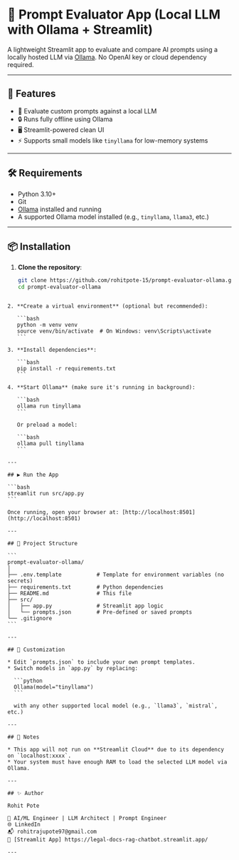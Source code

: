 # 🧠 Prompt Evaluator App (Local LLM with Ollama + Streamlit)

A lightweight Streamlit app to evaluate and compare AI prompts using a locally hosted LLM via [Ollama](https://ollama.com/). No OpenAI key or cloud dependency required.

---

## 🚀 Features

- 🧪 Evaluate custom prompts against a local LLM
- 🔒 Runs fully offline using Ollama
- 🖥️ Streamlit-powered clean UI
- ⚡ Supports small models like `tinyllama` for low-memory systems

---

## 🛠️ Requirements

- Python 3.10+
- Git
- [Ollama](https://ollama.com/download) installed and running
- A supported Ollama model installed (e.g., `tinyllama`, `llama3`, etc.)

---

## 📦 Installation

1. **Clone the repository**:

   ```bash
   git clone https://github.com/rohitpote-15/prompt-evaluator-ollama.git
   cd prompt-evaluator-ollama
````

2. **Create a virtual environment** (optional but recommended):

   ```bash
   python -m venv venv
   source venv/bin/activate  # On Windows: venv\Scripts\activate
   ```

3. **Install dependencies**:

   ```bash
   pip install -r requirements.txt
   ```

4. **Start Ollama** (make sure it's running in background):

   ```bash
   ollama run tinyllama
   ```

   Or preload a model:

   ```bash
   ollama pull tinyllama
   ```

---

## ▶️ Run the App

```bash
streamlit run src/app.py
```

Once running, open your browser at: [http://localhost:8501](http://localhost:8501)

---

## 📁 Project Structure

```
prompt-evaluator-ollama/
│
├── .env.template           # Template for environment variables (no secrets)
├── requirements.txt        # Python dependencies
├── README.md               # This file
├── src/
│   ├── app.py              # Streamlit app logic
│   └── prompts.json        # Pre-defined or saved prompts
└── .gitignore
```

---

## 🧩 Customization

* Edit `prompts.json` to include your own prompt templates.
* Switch models in `app.py` by replacing:

  ```python
  Ollama(model="tinyllama")
  ```

  with any other supported local model (e.g., `llama3`, `mistral`, etc.)

---

## 🛑 Notes

* This app will not run on **Streamlit Cloud** due to its dependency on `localhost:xxxx`.
* Your system must have enough RAM to load the selected LLM model via Ollama.

---

## ✨ Author

Rohit Pote

💼 AI/ML Engineer | LLM Architect | Prompt Engineer
🌐 LinkedIn
📬 rohitrajupote97@gmail.com
🚀 [Streamlit App] https://legal-docs-rag-chatbot.streamlit.app/

---
